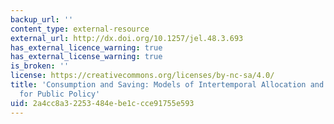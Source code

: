 ```yaml
---
backup_url: ''
content_type: external-resource
external_url: http://dx.doi.org/10.1257/jel.48.3.693
has_external_licence_warning: true
has_external_license_warning: true
is_broken: ''
license: https://creativecommons.org/licenses/by-nc-sa/4.0/
title: 'Consumption and Saving: Models of Intertemporal Allocation and Their Implications
  for Public Policy'
uid: 2a4cc8a3-2253-484e-be1c-cce91755e593
---
```

